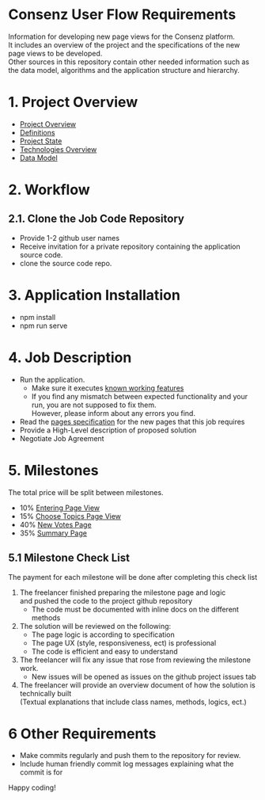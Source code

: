 # Consenz User Flow Requirements
Information for developing new page views for the Consenz platform.<br>
It includes an overview of the project and the specifications of the new page views to be developed.<br>
Other sources in this repository contain other needed information such as the data model, algorithms and the application structure and hierarchy.  
  
# 1. <a id="project-overview">Project Overview</a>
- [Project Overview](./project_overview.md/#project-overview)
- [Definitions](./project_overview.md/#definitions)
- [Project State](./project_overview.md/#project-state)
- [Technologies Overview](./project_overview.md/#technologies-overview)
- [Data Model](./data_model.md)

# 2. <a id="workflow">Workflow</a>
## 2.1. Clone the Job Code Repository
- Provide 1-2 github user names
- Receive invitation for a private repository containing the application source code.
- clone the source code repo.

# 3. Application Installation
- npm install
- npm run serve

# 4. <a id="job-description">Job Description</a>
- Run the application.
  - Make sure it executes [known working features](./working_features.md/#top)
  - If you find any mismatch between expected functionality and your run, you are not supposed to fix them.<br>
  However, please inform about any errors you find.
- Read the [pages specification](./pages_specifications.md/#top) for the new pages that this job requires
- Provide a High-Level description of proposed solution
- Negotiate Job Agreement
# 5. Milestones
The total price will be split between milestones.
  - 10% [Entering Page View](./pages_specifications.md/#entering-page-view)
  - 15% [Choose Topics Page View](./pages_specifications.md/#choose-topics-page-view)
  - 40% [New Votes Page](./pages_specifications.md/#new-votes-page)
  - 35% [Summary Page](./pages_specifications.md/#summary-page)

## 5.1 Milestone Check List
The payment for each milestone will be done after completing this check list
1. The freelancer finished preparing the milestone page and logic<br>
and pushed the code to the project github repository
    - The code must be documented with inline docs on the different methods
2. The solution will be reviewed on the following:
    - The page logic is according to specification
    - The page UX (style, responsiveness, ect) is professional
    - The code is efficient and easy to understand 
3. The freelancer will fix any issue that rose from reviewing the milestone work.
    - New issues will be opened as issues on the github project issues tab
4. The freelancer will provide an overview document of how the solution is technically built<br>
(Textual explanations that include class names, methods, logics, ect.)

# 6 Other Requirements
- Make commits regularly and push them to the repository for review.
- Include human friendly commit log messages explaining what the commit is for

Happy coding!   
